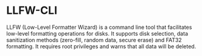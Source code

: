 # LLFW-CLI
 LLFW (Low-Level Formatter Wizard) is a command line tool that facilitates low-level formatting operations for disks. It supports disk selection, data sanitization methods (zero-fill, random data, secure erase) and FAT32 formatting. It requires root privileges and warns that all data will be deleted.
